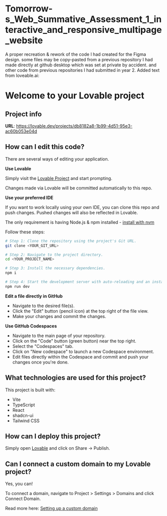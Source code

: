 # Tomorrow-s_Web_Summative_Assessment_1_interactive_and_responsive_multipage_website
A proper recreation &amp; rework of the code I had created for the Figma design. some files may be copy-pasted from a previous repository I had made directly at github desktop which was set at private by accident. and other code from previous repositories I had submitted in year 2.
Added text from loveable.ai:
# Welcome to your Lovable project

## Project info

**URL**: https://lovable.dev/projects/db8182a8-1b99-4d51-95e3-ac60b053e04d

## How can I edit this code?

There are several ways of editing your application.

**Use Lovable**

Simply visit the [Lovable Project](https://lovable.dev/projects/db8182a8-1b99-4d51-95e3-ac60b053e04d) and start prompting.

Changes made via Lovable will be committed automatically to this repo.

**Use your preferred IDE**

If you want to work locally using your own IDE, you can clone this repo and push changes. Pushed changes will also be reflected in Lovable.

The only requirement is having Node.js & npm installed - [install with nvm](https://github.com/nvm-sh/nvm#installing-and-updating)

Follow these steps:

```sh
# Step 1: Clone the repository using the project's Git URL.
git clone <YOUR_GIT_URL>

# Step 2: Navigate to the project directory.
cd <YOUR_PROJECT_NAME>

# Step 3: Install the necessary dependencies.
npm i

# Step 4: Start the development server with auto-reloading and an instant preview.
npm run dev
```

**Edit a file directly in GitHub**

- Navigate to the desired file(s).
- Click the "Edit" button (pencil icon) at the top right of the file view.
- Make your changes and commit the changes.

**Use GitHub Codespaces**

- Navigate to the main page of your repository.
- Click on the "Code" button (green button) near the top right.
- Select the "Codespaces" tab.
- Click on "New codespace" to launch a new Codespace environment.
- Edit files directly within the Codespace and commit and push your changes once you're done.

## What technologies are used for this project?

This project is built with:

- Vite
- TypeScript
- React
- shadcn-ui
- Tailwind CSS

## How can I deploy this project?

Simply open [Lovable](https://lovable.dev/projects/db8182a8-1b99-4d51-95e3-ac60b053e04d) and click on Share -> Publish.

## Can I connect a custom domain to my Lovable project?

Yes, you can!

To connect a domain, navigate to Project > Settings > Domains and click Connect Domain.

Read more here: [Setting up a custom domain](https://docs.lovable.dev/features/custom-domain#custom-domain)
